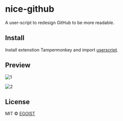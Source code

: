 # nice-github

A user-script to redesign GitHub to be more readable.

## Install

Install extenstion Tampermonkey and import [userscript](/userscript.js).

## Preview

![1](http://ww4.sinaimg.cn/large/a15b4afegw1f16x4cxn28j21kw13atla)

![2](http://ww4.sinaimg.cn/large/a15b4afegw1f16x4hb2udj21kw13adrx)

## License

MIT &copy; [EGOIST](https://github.com)
